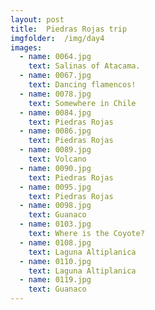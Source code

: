 ```yaml
---
layout: post
title:  Piedras Rojas trip
imgfolder:	/img/day4
images:
  - name: 0064.jpg
    text: Salinas of Atacama.
  - name: 0067.jpg
    text: Dancing flamencos!
  - name: 0078.jpg
    text: Somewhere in Chile
  - name: 0084.jpg
    text: Piedras Rojas
  - name: 0086.jpg
    text: Piedras Rojas
  - name: 0089.jpg
    text: Volcano
  - name: 0090.jpg
    text: Piedras Rojas
  - name: 0095.jpg
    text: Piedras Rojas
  - name: 0098.jpg
    text: Guanaco
  - name: 0103.jpg
    text: Where is the Coyote?
  - name: 0108.jpg
    text: Laguna Altiplanica
  - name: 0110.jpg
    text: Laguna Altiplanica
  - name: 0119.jpg
    text: Guanaco
---
```

